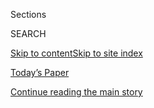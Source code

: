 <div id="app">

<div>

<div class="NYTAppHideMasthead css-1r6wvpq e1suatyy0">

<div class="section css-ui9rw0 e1suatyy2">

<div class="css-eph4ug er09x8g0">

<div class="css-6n7j50">

</div>

<span class="css-1dv1kvn">Sections</span>

<div class="css-10488qs">

<span class="css-1dv1kvn">SEARCH</span>

</div>

[Skip to content](#site-content)[Skip to site
index](#site-index)

</div>

<div class="css-10698na e1huz5gh0">

</div>

</div>

<div id="masthead-bar-one" class="section hasLinks css-15hmgas e1csuq9d3">

<div class="css-uqyvli e1csuq9d0">

</div>

<div class="css-1uqjmks e1csuq9d1">

</div>

<div class="css-9e9ivx">

[](https://myaccount.nytimes.com/auth/login?response_type=cookie&client_id=vi)

</div>

<div class="css-1bvtpon e1csuq9d2">

[Today’s Paper](https://www.nytimes.com/section/todayspaper)

</div>

</div>

</div>

</div>

<div data-aria-hidden="false">

<div id="site-content" data-role="main">

<div id="top-wrapper" class="css-15p45cc eaca97t0" type="top">

<div id="top-slug" class="css-19x0jxb eaca97t1" hidden="">

Advertisement

</div>

[Continue reading the main
story](#after-top)

<div class="ad top-wrapper" style="text-align:center;height:100%;display:block;min-height:90px">

<div id="top" class="place-ad" data-position="top" data-size-key="top">

</div>

</div>

<div id="after-top">

</div>

</div>

<div id="byline" class="section css-15h4p1b e9abtgs0">

<div class="css-1j21atc e1svk9qx1">

<div class="css-nfcc9b e1svk9qx3">

<div class="css-cnx41t">

![Portrait of Neil
Vigdor](https://static01.nyt.com/images/2019/07/25/reader-center/author-neil-vigdor/author-neil-vigdor-thumbLarge.png)

</div>

<div class="css-vl9dhg e1svk9qx5">

<div class="css-1nrhkj6 e1svk9qx6">

# Neil Vigdor

</div>

## <span></span>

Neil Vigdor is a breaking news reporter on the Express Desk. He
previously covered Connecticut politics for the Hartford Courant.

</div>

</div>

</div>

<div>

<div id="mid1-wrapper" class="css-1mn4oms eaca97t0" type="rank">

<div id="mid1-slug" class="css-1tag3rd eaca97t1">

Advertisement

</div>

[Continue reading the main
story](#after-mid1)

<div id="mid1" class="ad mid1-wrapper" style="text-align:center;height:100%;display:block">

</div>

<div id="after-mid1">

</div>

</div>

</div>

<div class="css-185go5a e1o5byef0">

<div class="css-15cbhtu">

  - [Latest](#stream-panel)
  - <span class="css-6n7j50">Search</span>
    <div class="control">
    <div class="label-container css-1dv1kvn">
    Search
    </div>
    <div class="css-wm4t3d">
    **<span id="clear-search-input" class="css-1dv1kvn">Clear this text
    input</span>
    </div>
    </div>
    <span class="css-1iovbfw"></span>

<div id="stream-panel" class="section css-8msx5b e1jz0cab1">

<div class="css-13mho3u">

1.  
    
    <div class="css-1cp3ece">
    
    <div class="css-1l4spti">
    
    [](/2020/08/04/us/politics/trump-john-lewis-axios.html)
    
    <div class="css-79elbk">
    
    ![](https://static01.nyt.com/images/2020/08/04/us/04elections-briefing-lewis/merlin_134953749_a776ab58-fa21-4555-aa5d-9a7085572964-thumbWide.jpg?quality=75&auto=webp&disable=upscale)
    
    </div>
    
    ## Trump Assesses John Lewis’s Legacy: ‘He Didn’t Come to My Inauguration’
    
    President Trump was asked by an interviewer to reflect on the late
    congressman’s contributions to the civil rights movement. He talked
    up his own record instead.
    
    <div class="css-1nqbnmb ea5icrr0">
    
    By <span class="css-1n7hynb">Maggie Haberman <span>and</span> Neil
    Vigdor</span>
    
    </div>
    
    </div>
    
    <div class="css-1lc2l26 e1xfvim33">
    
    </div>
    
    </div>

2.  
    
    <div class="css-1cp3ece">
    
    <div class="css-1l4spti">
    
    [](/2020/08/02/us/flag-boat-SpaceX.html)
    
    <div class="css-79elbk">
    
    ![](https://static01.nyt.com/images/2020/08/02/multimedia/02xp-boats-pix-sub/02xp-boats-pix-sub-thumbWide.jpg?quality=75&auto=webp&disable=upscale)
    
    </div>
    
    ## Private Boats Enter SpaceX Splashdown Area, Raising Concerns
    
    “We need to do a better job next time” of securing the area, the
    NASA administrator, Jim Bridenstine, said.
    
    <div class="css-1nqbnmb ea5icrr0">
    
    By <span class="css-1n7hynb">Neil Vigdor <span>and</span> Allyson
    Waller</span>
    
    </div>
    
    </div>
    
    <div class="css-1lc2l26 e1xfvim33">
    
    </div>
    
    </div>

3.  
    
    <div class="css-1cp3ece">
    
    <div class="css-1l4spti">
    
    [](/2020/07/31/arts/television/bryan-cranston-coronavirus-plasma.html)
    
    <div class="css-79elbk">
    
    ![](https://static01.nyt.com/images/2020/07/30/us/politics/30xp-virus-cranston/merlin_159049299_9b91b8fd-a034-4134-baeb-43c2b24f2e45-thumbWide.jpg?quality=75&auto=webp&disable=upscale)
    
    </div>
    
    ## Bryan Cranston, Star of ‘Breaking Bad,’ Says He’s Recovered From the Coronavirus
    
    The actor shared a video of himself donating plasma, which he said
    had virus antibodies that could possibly help others.
    
    <div class="css-1nqbnmb ea5icrr0">
    
    By <span class="css-1n7hynb">Neil
    Vigdor</span>
    
    </div>
    
    </div>
    
    <div class="css-1lc2l26 e1xfvim33">
    
    </div>
    
    </div>

4.  
    
    <div class="css-1cp3ece">
    
    <div class="css-1l4spti">
    
    [](/2020/07/30/us/alabama-correction-officers-charged.html)
    
    <div class="css-79elbk">
    
    ![](https://static01.nyt.com/images/2020/07/29/multimedia/29xp-alabama-prison/29xp-alabama-prison-thumbWide-v2.jpg?quality=75&auto=webp&disable=upscale)
    
    </div>
    
    ## 4 Guards Charged in Inmate’s Beating at Alabama Prison
    
    The charges, which include civil rights violations and obstruction
    of justice, stem from an assault at the Bibb Correctional Facility
    in 2018, prosecutors said.
    
    <div class="css-1nqbnmb ea5icrr0">
    
    By <span class="css-1n7hynb">Neil
    Vigdor</span>
    
    </div>
    
    </div>
    
    <div class="css-1lc2l26 e1xfvim33">
    
    </div>
    
    </div>

5.  
    
    <div class="css-1cp3ece">
    
    <div class="css-1l4spti">
    
    [](/2020/07/30/us/trump-green-card.html)
    
    <div class="css-79elbk">
    
    ![](https://static01.nyt.com/images/2020/07/29/us/politics/00dc-public-charge/00dc-public-charge-thumbWide.jpg?quality=75&auto=webp&disable=upscale)
    
    </div>
    
    ## Judge Halts Trump’s Wealth Test for Green Cards Over Coronavirus Pandemic
    
    New York and other states sued the Trump administration over new
    limits on the “public charge” rule, which critics said would
    discourage immigrants from seeking medical treatment during the
    pandemic.
    
    <div class="css-1nqbnmb ea5icrr0">
    
    By <span class="css-1n7hynb">Neil
    Vigdor</span>
    
    </div>
    
    </div>
    
    <div class="css-1lc2l26 e1xfvim33">
    
    </div>
    
    </div>

6.  
    
    <div class="css-1cp3ece">
    
    <div class="css-1l4spti">
    
    [](/2020/07/29/business/media/judd-weinstein-lawsuit-appeal.html)
    
    <div class="css-79elbk">
    
    ![](https://static01.nyt.com/images/2020/07/29/multimedia/29xp-judd/merlin_153376974_7d905704-0408-401a-8120-33eda715104a-thumbWide.jpg?quality=75&auto=webp&disable=upscale)
    
    </div>
    
    ## Ashley Judd Can Sue Harvey Weinstein for Sexual Harassment, Court Rules
    
    The ruling reversed a lower court’s dismissal of one of the claims
    brought by the actress against the now-imprisoned movie mogul.
    
    <div class="css-1nqbnmb ea5icrr0">
    
    By <span class="css-1n7hynb">Neil
    Vigdor</span>
    
    </div>
    
    </div>
    
    <div class="css-1lc2l26 e1xfvim33">
    
    </div>
    
    </div>

7.  
    
    <div class="css-1cp3ece">
    
    <div class="css-1l4spti">
    
    [](/2020/07/24/us/alabama-prisons-excessive-force.html)
    
    <div class="css-79elbk">
    
    ![](https://static01.nyt.com/images/2020/07/23/us/politics/23xp-alabama-1/merlin_166329975_0f8f4a1c-e1ff-48f6-8895-7b3a29bdae9a-thumbWide.jpg?quality=75&auto=webp&disable=upscale)
    
    </div>
    
    ## Routine Beatings of Inmates in Alabama Prisons Go Ignored, U.S. Says
    
    A report released by the Justice Department found that corrections
    officers frequently used excessive force and violated prisoners’
    constitutional rights.
    
    <div class="css-1nqbnmb ea5icrr0">
    
    By <span class="css-1n7hynb">Neil
    Vigdor</span>
    
    </div>
    
    </div>
    
    <div class="css-1lc2l26 e1xfvim33">
    
    </div>
    
    </div>

8.  
    
    <div class="css-1cp3ece">
    
    <div class="css-1l4spti">
    
    [](/2020/07/23/us/meghan-harry-paparazzi.html)
    
    <div class="css-79elbk">
    
    ![](https://static01.nyt.com/images/2020/07/23/multimedia/23xp-royals-pix/23xp-royals-pix-thumbWide.jpg?quality=75&auto=webp&disable=upscale)
    
    </div>
    
    ## Prince Harry and Meghan Sue Over Photos of Their Son, Archie
    
    The couple contend that the photos were most likely taken with a
    drone or telephoto lens while they were in their backyard in the Los
    Angeles area, which violates California’s so-called paparazzi law.
    
    <div class="css-1nqbnmb ea5icrr0">
    
    By <span class="css-1n7hynb">Neil
    Vigdor</span>
    
    </div>
    
    </div>
    
    <div class="css-1lc2l26 e1xfvim33">
    
    </div>
    
    </div>

9.  
    
    <div class="css-1cp3ece">
    
    <div class="css-1l4spti">
    
    [](/2020/07/22/us/politics/white-house-employee-covid-19.html)
    
    <div class="css-79elbk">
    
    ![](https://static01.nyt.com/images/2020/07/22/us/politics/22xp-whitehouse/merlin_174228393_f7c3b5f8-1481-45e7-855e-abd94a2c73bb-thumbWide.jpg?quality=75&auto=webp&disable=upscale)
    
    </div>
    
    ## 2 Cafeterias Used by White House Staff Close After Employee Contracts the Virus
    
    The cafeterias are in the Eisenhower Executive Office Building and
    the New Executive Office Building, which are part of the White House
    complex.
    
    <div class="css-1nqbnmb ea5icrr0">
    
    By <span class="css-1n7hynb">Neil Vigdor <span>and</span> Maggie
    Haberman</span>
    
    </div>
    
    </div>
    
    <div class="css-1lc2l26 e1xfvim33">
    
    </div>
    
    </div>

10. 
    
    <div class="css-1cp3ece">
    
    <div class="css-1l4spti">
    
    [](/2020/07/19/nyregion/shooting-nj-judge-esther-salas.html)
    
    <div class="css-79elbk">
    
    ![](https://static01.nyt.com/images/2020/08/19/world/19xp-salas/19xp-salas-thumbWide.jpg?quality=75&auto=webp&disable=upscale)
    
    </div>
    
    ## Husband and Son of a Federal Judge Are Shot in New Jersey
    
    Judge Esther Salas was home but not wounded in the shooting at her
    residence in North Brunswick, according to an official.
    
    <div class="css-1nqbnmb ea5icrr0">
    
    By <span class="css-1n7hynb">Neil Vigdor, Aimee Ortiz
    <span>and</span> Kevin Armstrong</span>
    
    </div>
    
    </div>
    
    <div class="css-1lc2l26 e1xfvim33">
    
    </div>
    
    </div>

<div class="css-13mho3u">

<div class="css-1t62hi8">

<div class="css-1stvaey">

Show
More

<div>

<div style="border:0;clip:rect(0 0 0 0);height:1px;margin:-1px;overflow:hidden;white-space:nowrap;padding:0;width:1px;position:absolute" data-role="log" data-aria-live="assertive">

</div>

<div style="border:0;clip:rect(0 0 0 0);height:1px;margin:-1px;overflow:hidden;white-space:nowrap;padding:0;width:1px;position:absolute" data-role="log" data-aria-live="assertive">

</div>

<div style="border:0;clip:rect(0 0 0 0);height:1px;margin:-1px;overflow:hidden;white-space:nowrap;padding:0;width:1px;position:absolute" data-role="log" data-aria-live="polite">

</div>

<div style="border:0;clip:rect(0 0 0 0);height:1px;margin:-1px;overflow:hidden;white-space:nowrap;padding:0;width:1px;position:absolute" data-role="log" data-aria-live="polite">

</div>

</div>

</div>

</div>

</div>

</div>

<div class="css-g6hk37 supplemental">

<div id="mid2-wrapper" class="css-10wkyv7 eaca97t0" type="lede">

<div id="mid2-slug" class="css-1tag3rd eaca97t1">

Advertisement

</div>

[Continue reading the main
story](#after-mid2)

<div id="mid2" class="ad mid2-wrapper" style="text-align:center;height:100%;display:block;min-height:250px">

</div>

<div id="after-mid2">

</div>

</div>

## Follow Elsewhere

<div class="module-body">

  - [**<span data-aria-hidden="true">gettinviggy</span><span class="css-1dv1kvn">twitter
    page for
    gettinviggy</span>](https://twitter.com/gettinviggy)
  - [**<span data-aria-hidden="true">gettinviggy</span><span class="css-1dv1kvn">facebook
    page for gettinviggy</span>](https://www.facebook.com/gettinviggy)

</div>

</div>

</div>

</div>

</div>

</div>

</div>

## Site Index

<div>

</div>

## Site Information Navigation

  - [© <span>2020</span> <span>The New York Times
    Company</span>](https://help.nytimes.com/hc/en-us/articles/115014792127-Copyright-notice)

<!-- end list -->

  - [NYTCo](https://www.nytco.com/)
  - [Contact
    Us](https://help.nytimes.com/hc/en-us/articles/115015385887-Contact-Us)
  - [Work with us](https://www.nytco.com/careers/)
  - [Advertise](https://nytmediakit.com/)
  - [T Brand Studio](http://www.tbrandstudio.com/)
  - [Your Ad
    Choices](https://www.nytimes.com/privacy/cookie-policy#how-do-i-manage-trackers)
  - [Privacy](https://www.nytimes.com/privacy)
  - [Terms of
    Service](https://help.nytimes.com/hc/en-us/articles/115014893428-Terms-of-service)
  - [Terms of
    Sale](https://help.nytimes.com/hc/en-us/articles/115014893968-Terms-of-sale)
  - [Site
    Map](https://spiderbites.nytimes.com)
  - [Help](https://help.nytimes.com/hc/en-us)
  - [Subscriptions](https://www.nytimes.com/subscription?campaignId=37WXW)

</div>

</div>
